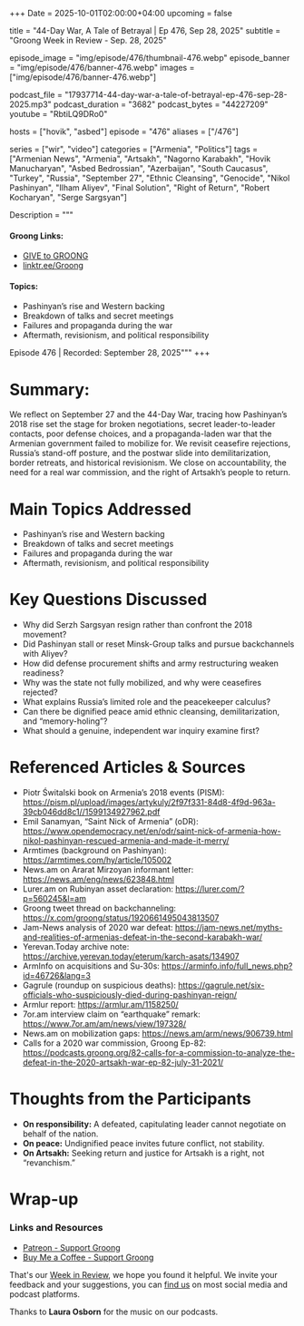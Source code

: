 +++
Date = 2025-10-01T02:00:00+04:00
upcoming = false

title = "44-Day War, A Tale of Betrayal | Ep 476, Sep 28, 2025"
subtitle = "Groong Week in Review - Sep. 28, 2025"

episode_image = "img/episode/476/thumbnail-476.webp"
episode_banner = "img/episode/476/banner-476.webp"
images = ["img/episode/476/banner-476.webp"]

podcast_file     = "17937714-44-day-war-a-tale-of-betrayal-ep-476-sep-28-2025.mp3"
podcast_duration = "3682"
podcast_bytes    = "44227209"
youtube = "RbtiLQ9DRo0"

hosts = ["hovik", "asbed"]
episode = "476"
aliases = ["/476"]

series = ["wir", "video"]
categories = ["Armenia", "Politics"]
tags = ["Armenian News", "Armenia", "Artsakh", "Nagorno Karabakh", "Hovik Manucharyan", "Asbed Bedrossian", "Azerbaijan", "South Caucasus", "Turkey", "Russia", "September 27", "Ethnic Cleansing", "Genocide", "Nikol Pashinyan", "Ilham Aliyev", "Final Solution", "Right of Return", "Robert Kocharyan", "Serge Sargsyan"]

Description = """

#### Groong Links:
* [GIVE to GROONG](https://podcasts.groong.org/donate)
* [linktr.ee/Groong](https://linktr.ee/groong)

#### Topics:
* Pashinyan’s rise and Western backing
* Breakdown of talks and secret meetings
* Failures and propaganda during the war
* Aftermath, revisionism, and political responsibility

Episode 476 | Recorded: September 28, 2025"""
+++


# Summary:
We reflect on September 27 and the 44-Day War, tracing how Pashinyan’s 2018 rise set the stage for broken negotiations, secret leader-to-leader contacts, poor defense choices, and a propaganda-laden war that the Armenian government failed to mobilize for. We revisit ceasefire rejections, Russia’s stand-off posture, and the postwar slide into demilitarization, border retreats, and historical revisionism. We close on accountability, the need for a real war commission, and the right of Artsakh’s people to return.

# Main Topics Addressed
- Pashinyan’s rise and Western backing  
- Breakdown of talks and secret meetings  
- Failures and propaganda during the war  
- Aftermath, revisionism, and political responsibility  

# Key Questions Discussed
- Why did Serzh Sargsyan resign rather than confront the 2018 movement?  
- Did Pashinyan stall or reset Minsk-Group talks and pursue backchannels with Aliyev?  
- How did defense procurement shifts and army restructuring weaken readiness?  
- Why was the state not fully mobilized, and why were ceasefires rejected?  
- What explains Russia’s limited role and the peacekeeper calculus?  
- Can there be dignified peace amid ethnic cleansing, demilitarization, and “memory-holing”?  
- What should a genuine, independent war inquiry examine first?

# Referenced Articles & Sources
- Piotr Świtalski book on Armenia’s 2018 events (PISM): https://pism.pl/upload/images/artykuly/2f97f331-84d8-4f9d-963a-39cb046dd8c1//1599134927962.pdf  
- Emil Sanamyan, “Saint Nick of Armenia” (oDR): https://www.opendemocracy.net/en/odr/saint-nick-of-armenia-how-nikol-pashinyan-rescued-armenia-and-made-it-merry/  
- Armtimes (background on Pashinyan): https://armtimes.com/hy/article/105002  
- News.am on Ararat Mirzoyan informant letter: https://news.am/eng/news/623848.html  
- Lurer.am on Rubinyan asset declaration: https://lurer.com/?p=560245&l=am  
- Groong tweet thread on backchanneling: https://x.com/groong/status/1920661495043813507  
- Jam-News analysis of 2020 war defeat: https://jam-news.net/myths-and-realities-of-armenias-defeat-in-the-second-karabakh-war/  
- Yerevan.Today archive note: https://archive.yerevan.today/eterum/karch-asats/134907  
- ArmInfo on acquisitions and Su-30s: https://arminfo.info/full_news.php?id=46726&lang=3  
- Gagrule (roundup on suspicious deaths): https://gagrule.net/six-officials-who-suspiciously-died-during-pashinyan-reign/  
- Armlur report: https://armlur.am/1158250/  
- 7or.am interview claim on “earthquake” remark: https://www.7or.am/am/news/view/197328/  
- News.am on mobilization gaps: https://news.am/arm/news/906739.html  
- Calls for a 2020 war commission, Groong Ep-82: https://podcasts.groong.org/82-calls-for-a-commission-to-analyze-the-defeat-in-the-2020-artsakh-war-ep-82-july-31-2021/

# Thoughts from the Participants
- **On responsibility:** A defeated, capitulating leader cannot negotiate on behalf of the nation.  
- **On peace:** Undignified peace invites future conflict, not stability.  
- **On Artsakh:** Seeking return and justice for Artsakh is a right, not “revanchism.”  



# Wrap-up

### **Links and Resources**

* [Patreon - Support Groong](https://www.patreon.com/ann_groong)
* [Buy Me a Coffee - Support Groong](https://www.buymeacoffee.com/groong)

That's our [Week in Review](https://podcasts.groong.org/), we hope you found it helpful. We invite your feedback and your suggestions, you can [find us](https://linktr.ee/groong) on most social media and podcast platforms.

Thanks to __Laura Osborn__ for the music on our podcasts.

